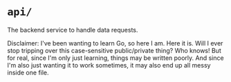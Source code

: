 # `api/`

The backend service to handle data requests.

Disclaimer: I've been wanting to learn Go, so here I am. Here it is. Will I ever stop tripping over this case-sensitive public/private thing? Who knows! But for real, since I'm only just learning, things may be written poorly. And since I'm also just wanting it to work sometimes, it may also end up all messy inside one file.
